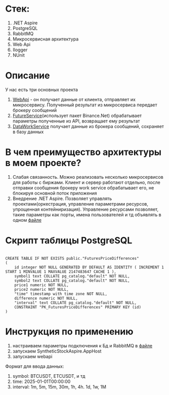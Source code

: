 # Стек:
1. .NET Aspire 
2. PostgreSQL
3. RabbitMQ 
4. Микросервисная архитектура
5. Web Api
6. Ilogger
7. NUnit

# Описание
У нас есть три основных проекта
1. [WebApi](WebApi) - он получает данные от клиента, отправляет их микросервису. Полученный результат из микросервиса передает брокеру сообщений
2. [FutureService](Microservices/FuturesService)(использует пакет Binance.Net) обрабатывает параметры полученные из API, возвращает ему результат
3. [DataWorkService](DataWorkService) получает данные из брокера сообщений, сохраняет в базу данных

# В чем преимущество архитектуры в моем проекте? 
1. Слабая связанность. Можно реализовать несколько микросервисов для работы с биржами. Клиент и сервер работают отдельно, после отправки сообщения брокеру work service обрабатывает его, не блокируя основной поток приложения
2. Внедрение .NET Aspire. Позволяет управлять проектами(оркестрация, управление параметрами ресурсов, упрощенная контейниризация). Управление ресурсами позволяет, такие параметры как порты, имена пользователей и тд объявлять в одном  [файле](Aspire/SyntheticStockAspire.AppHost/EnvironmentSetup.cs)

# Скрипт таблицы PostgreSQL
```

CREATE TABLE IF NOT EXISTS public."FuturesPriceDifferences"
(
    id integer NOT NULL GENERATED BY DEFAULT AS IDENTITY ( INCREMENT 1 START 1 MINVALUE 1 MAXVALUE 2147483647 CACHE 1 ),
    symbol1 text COLLATE pg_catalog."default" NOT NULL,
    symbol2 text COLLATE pg_catalog."default" NOT NULL,
    price1 numeric NOT NULL,
    price2 numeric NOT NULL,
    "time" timestamp with time zone NOT NULL,
    difference numeric NOT NULL,
    "interval" text COLLATE pg_catalog."default" NOT NULL,
    CONSTRAINT "PK_FuturesPriceDifferences" PRIMARY KEY (id)
)

```
# Инструкция по применению 
1. настраиваем параметры подключения к Бд и RabbitMQ в [файле](Aspire/SyntheticStockAspire.AppHost/EnvironmentSetup.cs)
2. запускаем SyntheticStockAspire.AppHost
3. запускаем webapi

Формат для ввода данных:
1. symbol: BTCUSDT, ETCUSDT, и тд
2. time: 2025-01-01T00:00:00
3. interval: 1m, 5m, 15m, 30m, 1h, 4h. 1d, 1w, 1M
